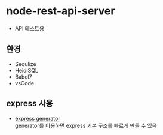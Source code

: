 # node-rest-api-server  
- API 테스트용  
## 환경  
- Sequlize  
- HeidiSQL  
- Babel7  
- vsCode  

## express 사용  
- [express generator](https://expressjs.com/en/starter/generator.html)  
generator를 이용하면 express 기본 구조를 빠르게 만들 수 있음  

